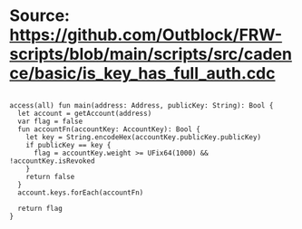 # Source: https://github.com/Outblock/FRW-scripts/blob/main/scripts/src/cadence/basic/is_key_has_full_auth.cdc

```

access(all) fun main(address: Address, publicKey: String): Bool {
  let account = getAccount(address)
  var flag = false
  fun accountFn(accountKey: AccountKey): Bool {
    let key = String.encodeHex(accountKey.publicKey.publicKey)
    if publicKey == key {
      flag = accountKey.weight >= UFix64(1000) && !accountKey.isRevoked
    }
    return false
  }
  account.keys.forEach(accountFn)

  return flag
}

```
